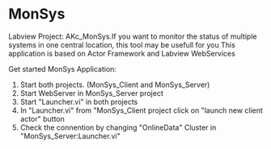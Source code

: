 # MonSys
Labview Project: AKc_MonSys.If you want to monitor the status of multiple systems in one central location, this tool may be usefull for you
This application is based on Actor Framework and Labview WebServices


Get started MonSys Application:
1. Start both projects. (MonSys_Client and MonSys_Server)
2. Start WebServer in MonSys_Server project
3. Start "Launcher.vi" in both projects
4. In "Launcher.vi" from "MonSys_Client project click on "launch new client actor" button
5. Check the connention by changing "OnlineData" Cluster in "MonSys_Server:Launcher.vi"
